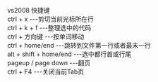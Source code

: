 vs2008 快捷键 </br>
ctrl + x ---剪切当前光标所在行</br>
ctrl + k + f ---整理选中的代码</br>
ctrl + 方向键  ---按单词移动</br>
ctrl + home/end ---跳转到文件第一行或者最末一行</br>
alt + shift + home/end ---选中都行首或行尾</br>
pageup / page down ---翻页</br>
ctrl + F4 ---关闭当前Tab页 </br>
